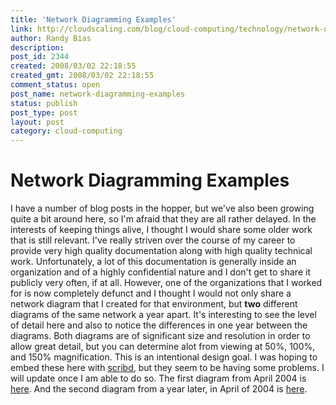 ```yaml
---
title: 'Network Diagramming Examples'
link: http://cloudscaling.com/blog/cloud-computing/technology/network-diagramming-examples/
author: Randy Bias
description: 
post_id: 2344
created: 2008/03/02 22:18:55
created_gmt: 2008/03/02 22:18:55
comment_status: open
post_name: network-diagramming-examples
status: publish
post_type: post
layout: post
category: cloud-computing
---
```


# Network Diagramming Examples

I have a number of blog posts in the hopper, but we've also been growing quite a bit around here, so I'm afraid that they are all rather delayed. In the interests of keeping things alive, I thought I would share some older work that is still relevant. I've really striven over the course of my career to provide very high quality documentation along with high quality technical work. Unfortunately, a lot of this documentation is generally inside an organization and of a highly confidential nature and I don't get to share it publicly very often, if at all. However, one of the organizations that I worked for is now completely defunct and I thought I would not only share a network diagram that I created for that environment, but **two** different diagrams of the same network a year apart. It's interesting to see the level of detail here and also to notice the differences in one year between the diagrams. Both diagrams are of significant size and resolution in order to allow great detail, but you can determine alot from viewing at 50%, 100%, and 150% magnification. This is an intentional design goal. I was hoping to embed these here with [scribd](http://www.scribd.com), but they seem to be having some problems. I will update once I am able to do so. The first diagram from April 2004 is [here](http://www.scribd.com/doc/2204180/20030407scdcnetmapL3). And the second diagram from a year later, in April of 2004 is [here](http://www.scribd.com/doc/2204145/20040401scdcnetmapL3).